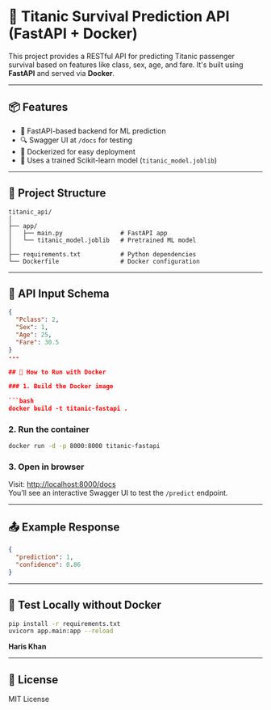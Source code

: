 # 🚢 Titanic Survival Prediction API (FastAPI + Docker)

This project provides a RESTful API for predicting Titanic passenger survival based on features like class, sex, age, and fare. It's built using **FastAPI** and served via **Docker**.

---

## 📦 Features

- 🚀 FastAPI-based backend for ML prediction  
- 🔍 Swagger UI at `/docs` for testing  
- 🐳 Dockerized for easy deployment  
- 🔮 Uses a trained Scikit-learn model (`titanic_model.joblib`)

---

## 📁 Project Structure

```
titanic_api/
│
├── app/
│   ├── main.py                # FastAPI app
│   └── titanic_model.joblib   # Pretrained ML model
│
├── requirements.txt           # Python dependencies
└── Dockerfile                 # Docker configuration
```

---

## 🔧 API Input Schema

```json
{
  "Pclass": 2,
  "Sex": 1,
  "Age": 25,
  "Fare": 30.5
}
---

## 🚀 How to Run with Docker

### 1. Build the Docker image

```bash
docker build -t titanic-fastapi .
```

### 2. Run the container

```bash
docker run -d -p 8000:8000 titanic-fastapi
```

### 3. Open in browser

Visit: [http://localhost:8000/docs](http://localhost:8000/docs)  
You’ll see an interactive Swagger UI to test the `/predict` endpoint.

---

## 📤 Example Response

```json
{
  "prediction": 1,
  "confidence": 0.86
}
```

---

## 🧪 Test Locally without Docker

```bash
pip install -r requirements.txt
uvicorn app.main:app --reload
```
**Haris Khan**

---

## 📃 License

MIT License
